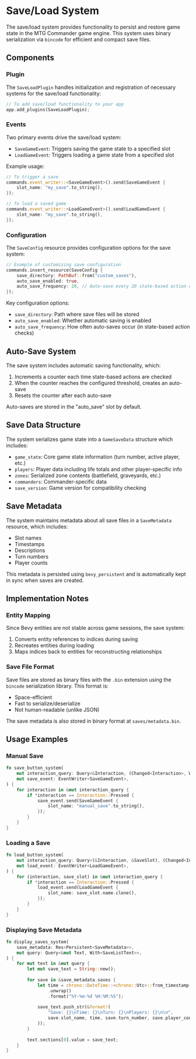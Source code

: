 # Save/Load System

The save/load system provides functionality to persist and restore game state in the MTG Commander game engine. This system uses binary serialization via `bincode` for efficient and compact save files.

## Components

### Plugin

The `SaveLoadPlugin` handles initialization and registration of necessary systems for the save/load functionality:

```rust
// To add save/load functionality to your app
app.add_plugins(SaveLoadPlugin);
```

### Events

Two primary events drive the save/load system:

- `SaveGameEvent`: Triggers saving the game state to a specified slot
- `LoadGameEvent`: Triggers loading a game state from a specified slot

Example usage:

```rust
// To trigger a save
commands.event_writer::<SaveGameEvent>().send(SaveGameEvent {
    slot_name: "my_save".to_string(),
});

// To load a saved game
commands.event_writer::<LoadGameEvent>().send(LoadGameEvent {
    slot_name: "my_save".to_string(),
});
```

### Configuration

The `SaveConfig` resource provides configuration options for the save system:

```rust
// Example of customizing save configuration
commands.insert_resource(SaveConfig {
    save_directory: PathBuf::from("custom_saves"),
    auto_save_enabled: true,
    auto_save_frequency: 20, // Auto-save every 20 state-based action checks
});
```

Key configuration options:
- `save_directory`: Path where save files will be stored
- `auto_save_enabled`: Whether automatic saving is enabled
- `auto_save_frequency`: How often auto-saves occur (in state-based action checks)

## Auto-Save System

The save system includes automatic saving functionality, which:

1. Increments a counter each time state-based actions are checked
2. When the counter reaches the configured threshold, creates an auto-save
3. Resets the counter after each auto-save

Auto-saves are stored in the "auto_save" slot by default.

## Save Data Structure

The system serializes game state into a `GameSaveData` structure which includes:

- `game_state`: Core game state information (turn number, active player, etc.)
- `players`: Player data including life totals and other player-specific info
- `zones`: Serialized zone contents (battlefield, graveyards, etc.)
- `commanders`: Commander-specific data
- `save_version`: Game version for compatibility checking

## Save Metadata

The system maintains metadata about all save files in a `SaveMetadata` resource, which includes:
- Slot names
- Timestamps
- Descriptions
- Turn numbers
- Player counts

This metadata is persisted using `bevy_persistent` and is automatically kept in sync when saves are created.

## Implementation Notes

### Entity Mapping

Since Bevy entities are not stable across game sessions, the save system:
1. Converts entity references to indices during saving
2. Recreates entities during loading
3. Maps indices back to entities for reconstructing relationships

### Save File Format

Save files are stored as binary files with the `.bin` extension using the `bincode` serialization library. This format is:
- Space-efficient
- Fast to serialize/deserialize
- Not human-readable (unlike JSON)

The save metadata is also stored in binary format at `saves/metadata.bin`.

## Usage Examples

### Manual Save

```rust
fn save_button_system(
    mut interaction_query: Query<&Interaction, (Changed<Interaction>, With<SaveButton>)>,
    mut save_event: EventWriter<SaveGameEvent>,
) {
    for interaction in &mut interaction_query {
        if *interaction == Interaction::Pressed {
            save_event.send(SaveGameEvent {
                slot_name: "manual_save".to_string(),
            });
        }
    }
}
```

### Loading a Save

```rust
fn load_button_system(
    mut interaction_query: Query<(&Interaction, &SaveSlot), (Changed<Interaction>, With<LoadButton>)>,
    mut load_event: EventWriter<LoadGameEvent>,
) {
    for (interaction, save_slot) in &mut interaction_query {
        if *interaction == Interaction::Pressed {
            load_event.send(LoadGameEvent {
                slot_name: save_slot.name.clone(),
            });
        }
    }
}
```

### Displaying Save Metadata

```rust
fn display_saves_system(
    save_metadata: Res<Persistent<SaveMetadata>>,
    mut query: Query<&mut Text, With<SaveListText>>,
) {
    for mut text in &mut query {
        let mut save_text = String::new();
        
        for save in &save_metadata.saves {
            let time = chrono::DateTime::<chrono::Utc>::from_timestamp(save.timestamp as i64, 0)
                .unwrap()
                .format("%Y-%m-%d %H:%M:%S");
                
            save_text.push_str(&format!(
                "Save: {}\nTime: {}\nTurn: {}\nPlayers: {}\n\n",
                save.slot_name, time, save.turn_number, save.player_count
            ));
        }
        
        text.sections[0].value = save_text;
    }
}
``` 